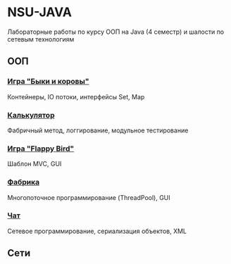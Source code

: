 # NSU-JAVA
Лабораторные работы по курсу ООП на Java (4 семестр) и шалости по сетевым технологиям

## ООП
### [Игра "Быки и коровы"](https://github.com/yutsiro/NSU-JAVA/tree/main/redbull_redcow/src)
Контейнеры, IO потоки, интерфейсы Set, Map
### [Калькулятор](https://github.com/yutsiro/NSU-JAVA/tree/main/cactulator/src)
Фабричный метод, логгирование, модульное тестирование
### [Игра "Flappy Bird"](https://github.com/yutsiro/NSU-JAVA/tree/main/flappyB/src)
Шаблон MVC, GUI
### [Фабрика](https://github.com/yutsiro/NSU-JAVA/tree/main/fabrika)
Многопоточное программирование (ThreadPool), GUI
### [Чат](https://github.com/yutsiro/NSU-JAVA/tree/main/new_chat)
Сетевое программирование, сериализация объектов, XML
## Сети